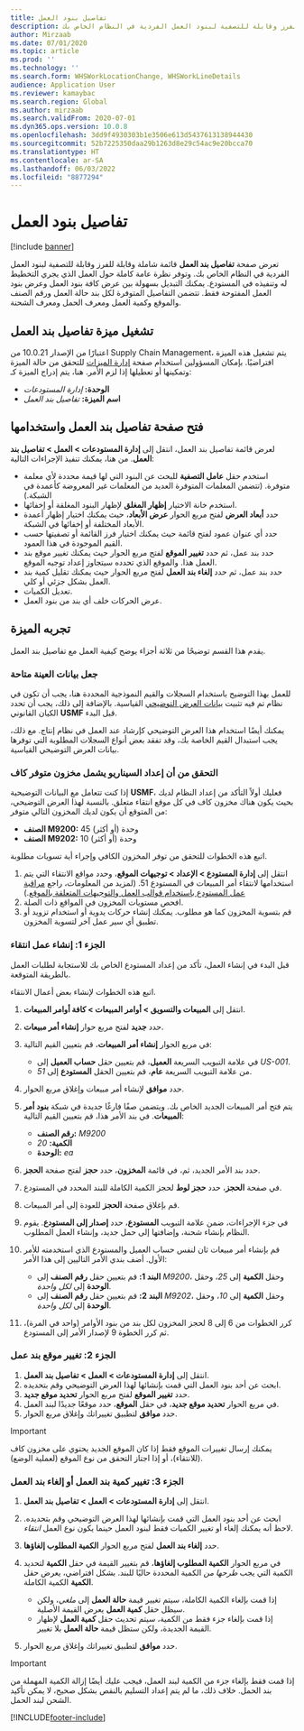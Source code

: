 ```yaml
---
title: تفاصيل بنود العمل
description: يوفر هذا المقال معلومات حول صفحة تفاصيل بند العمل، التي تُظهر قائمة شاملة وقابلة للفرز وقابلة للتصفية لبنود العمل الفردية في النظام الخاص بك.
author: Mirzaab
ms.date: 07/01/2020
ms.topic: article
ms.prod: ''
ms.technology: ''
ms.search.form: WHSWorkLocationChange, WHSWorkLineDetails
audience: Application User
ms.reviewer: kamaybac
ms.search.region: Global
ms.author: mirzaab
ms.search.validFrom: 2020-07-01
ms.dyn365.ops.version: 10.0.8
ms.openlocfilehash: 3dd9f4930303b1e3506e613d5437613138944430
ms.sourcegitcommit: 52b7225350daa29b1263d8e29c54ac9e20bcca70
ms.translationtype: HT
ms.contentlocale: ar-SA
ms.lasthandoff: 06/03/2022
ms.locfileid: "8877294"
---
```

# <a name="work-line-details"></a>تفاصيل بنود العمل

[!include [banner](../includes/banner.md)]

تعرض صفحة **تفاصيل بند العمل** قائمة شاملة وقابلة للفرز وقابلة للتصفية لبنود العمل الفردية في النظام الخاص بك. وتوفر نظرة عامة كاملة حول العمل الذي يجري التخطيط له وتنفيذه في المستودع. يمكنك التبديل بسهولة بين عرض كافة بنود العمل وعرض بنود العمل المفتوحة فقط. تتضمن التفاصيل المتوفرة لكل بند حالة العمل ورقم الصنف والموقع وكمية العمل ومعرف الحمل ومعرف الشحنة.

## <a name="turn-on-the-work-line-details-feature"></a>تشغيل ميزة تفاصيل بند العمل

اعتبارًا من الإصدار 10.0.21 من Supply Chain Management، يتم تشغيل هذه الميزة افتراضيًا. بإمكان المسؤولين استخدام صفحة [إدارة الميزات](../../fin-ops-core/fin-ops/get-started/feature-management/feature-management-overview.md) للتحقق من حالة الميزة وتمكينها أو تعطيلها إذا لزم الأمر. هنا، يتم إدراج الميزة كـ:

- **الوحدة:** *إدارة المستودعات*
- **اسم الميزة:** *تفاصيل بند العمل*

## <a name="open-and-use-the-work-line-details-page"></a>فتح صفحة تفاصيل بند العمل واستخدامها

لعرض قائمة تفاصيل بند العمل، انتقل إلى **إدارة المستودعات \> العمل \> تفاصيل بند العمل**. من هنا، يمكنك تنفيذ الإجراءات التالية:

- استخدم حقل **عامل التصفية** للبحث عن البنود التي لها قيمة محددة لأي معلمة متوفرة. (تتضمن المعلمات المتوفرة العديد من المعلمات غير المعروضة كأعمدة في الشبكة.)
- استخدم خانة الاختيار **إظهار المغلق** لإظهار البنود المغلقة أو إخفائها.
- حدد **أبعاد العرض** لفتح مربع الحوار **عرض الأبعاد**، حيث يمكنك اختيار إظهار أعمدة الأبعاد المختلفة أو إخفائها في الشبكة.
- حدد أي عنوان عمود لفتح قائمة حيث يمكنك اختيار فرز القائمة أو تصفيتها حسب القيم الموجودة في هذا العمود.
- حدد بند عمل، ثم حدد **تغيير الموقع** لفتح مربع الحوار حيث يمكنك تغيير موقع بند العمل هذا. والموقع الذي تحدده سيتجاوز إعداد توجيه الموقع.
- حدد بند عمل، ثم حدد **إلغاء بند العمل** لفتح مربع الحوار حيث يمكنك تقليل كمية بند العمل بشكل جزئي أو كلي.
- تعديل الكميات.
- عرض الحركات خلف أي بند من بنود العمل.

## <a name="try-out-the-feature"></a>تجربه الميزة

يقدم هذا القسم توضيحًا من ثلاثة أجزاء يوضح كيفية العمل مع تفاصيل بند العمل.

### <a name="make-sample-data-available"></a>جعل بيانات العينة متاحة

للعمل بهذا التوضيح باستخدام السجلات والقيم النموذجية المحددة هنا، يجب أن تكون في نظام تم فيه تثبيت [بيانات العرض التوضيحي](../../fin-ops-core/dev-itpro/deployment/deploy-demo-environment.md) القياسية. بالإضافة إلى ذلك، يجب أن تحدد الكيان القانوني **USMF** قبل البدء.

يمكنك أيضًا استخدام هذا العرض التوضيحي كإرشاد عند العمل في نظام إنتاج. مع ذلك، يجب استبدال القيم الخاصة بك، وقد تفقد بعض أنواع السجلات المطلوبة التي توفرها بيانات العرض التوضيحي القياسية.

### <a name="verify-that-the-scenario-setup-includes-enough-available-inventory"></a>التحقق من أن إعداد السيناريو يشمل مخزون متوفر كاف

إذا كنت تتعامل مع البيانات التوضيحية **USMF**، فعليك أولاً التأكد من إعداد النظام لديك بحيث يكون هناك مخزون كاف في كل موقع انتقاء متعلق. بالنسبة لهذا العرض التوضيحي، من المتوقع أن يكون لديك المخزون التالي متوفر:

- **الصنف M9200:** 45 وحدة (أو أكثر)
- **الصنف M9202:** 10 وحدة (أو أكثر)

اتبع هذه الخطوات للتحقق من توفر المخزون الكافي وإجراء أية تسويات مطلوبة.

1. انتقل إلى **إدارة المستودع \> الإعداد \> توجيهات الموقع**، وحدد مواقع الانتقاء التي يتم استخدامها لانتقاء أمر المبيعات في المستودع 51. (لمزيد من المعلومات، راجع [مراقبة عمل المستودع باستخدام قوالب العمل والتوجيهات المتعلقة بالموقع](control-warehouse-location-directives.md).)
1. افحص مستويات المخزون في المواقع ذات الصلة.
1. قم بتسوية المخزون كما هو مطلوب. يمكنك إنشاء حركات يدوية أو استخدام تزويد أو تطبيق أي سير عمل آخر لتسوية المخزون.

### <a name="part-1-create-picking-work"></a>الجزء 1: إنشاء عمل انتقاء

قبل البدء في إنشاء العمل، تأكد من إعداد المستودع الخاص بك للاستجابة لطلبات العمل بالطريقة المتوقعة.

اتبع هذه الخطوات لإنشاء بعض أعمال الانتقاء.

1. انتقل إلى **المبيعات والتسويق \> أوامر المبيعات \> كافة أوامر المبيعات‬**.
1. حدد **جديد** لفتح مربع حوار **إنشاء أمر مبيعات**.
1. في مربع الحوار **إنشاء أمر المبيعات**، قم بتعيين القيم التالية:

    - في علامة التبويب السريعة **العميل**، قم بتعيين حقل **حساب العميل** إلى _US-001_.
    - من علامة التبويب السريعة **عام**، قم بتعيين الحقل **المستودع** إلى _51_.

1. حدد **موافق** لإنشاء أمر مبيعات وإغلاق مربع الحوار.
1. يتم فتح أمر المبيعات الجديد الخاص بك. ويتضمن صفًا فارغًا جديدة في شبكة **بنود أمر المبيعات**. في بند الأمر هذا، قم بتعيين القيم التالية:

    - **رقم الصنف:** _M9200_
    - **الكمية:** _20_
    - **الوحدة:** _ea_

1. حدد بند الأمر الجديد، ثم، في قائمة **المخزون**، حدد **حجز** لفتح صفحة **الحجز**.
1. في صفحة **الحجز**، حدد **حجز لوط** لحجز الكمية الكاملة للبند المحدد في المستودع.
1. قم بإغلاق صفحة **الحجز** للعودة إلى أمر المبيعات.
1. في جزء الإجراءات، ضمن علامة التبويب **المستودع**، حدد **إصدار إلى المستودع‬**. يقوم النظام بإنشاء شحنة، وإضافتها إلى حمل جديد، وإنشاء العمل المطلوب.
1. قم بإنشاء أمر مبيعات ثان لنفس حساب العميل والمستودع الذي استخدمته للأمر الأول. أضف بندي الأمر التاليين إلى هذا الأمر:

    - **البند 1:** قم بتعيين حقل **رقم الصنف** إلى _M9200_، وحقل **الكمية** إلى _25_، وحقل **الوحدة** إلى _لكل واحدة_.
    - **البند 2:** قم بتعيين حقل **رقم الصنف** إلى _M9202_، وحقل **الكمية** إلى _10_، وحقل **الوحدة** إلى _لكل واحدة_.

1. كرر الخطوات من 6 إلى 8 لحجز المخزون لكل بند من بنود الأوامر (واحد في المرة)، ثم كرر الخطوة 9 لإصدار الأمر إلى المستودع.

### <a name="part-2-change-the-location-for-a-work-line"></a>الجزء 2: تغيير موقع بند عمل

1. انتقل إلى **إدارة المستودعات \> العمل \> تفاصيل بند العمل**.
1. ابحث عن أحد بنود العمل التي قمت بإنشائها لهذا العرض التوضيحي وقم بتحديده.
1. حدد **تغيير الموقع** لفتح مربع الحوار **تحديد موقع جديد**.
1. في مربع الحوار **تحديد موقع جديد**، في حقل **الموقع**، حدد موقعًا جديدًا لبند العمل.
1. حدد **موافق** لتطبيق تغييراتك وإغلاق مربع الحوار.

> [!IMPORTANT]
> يمكنك إرسال تغييرات الموقع فقط إذا كان الموقع الجديد يحتوي على مخزون كاف (للانتقاء)، أو إذا اجتاز التحقق من نوع الموقع (لعملية الوضع).

### <a name="part-3-change-the-quantity-of-a-work-line-or-cancel-a-work-line"></a>الجزء 3: تغيير كمية بند العمل أو إلغاء بند العمل

1. انتقل إلى **إدارة المستودعات \> العمل \> تفاصيل بند العمل**.
1. ابحث عن أحد بنود العمل التي قمت بإنشائها لهذا العرض التوضيحي وقم بتحديده. لاحظ أنه يمكنك إلغاء أو تغيير الكميات فقط لبنود العمل حينما يكون نوع العمل _انتقاء_.
1. حدد **إلغاء بند العمل** لفتح مربع الحوار **الكمية المطلوب إلغاؤها**.
1. في مربع الحوار **الكمية المطلوب إلغاؤها**، قم بتغيير القيمة في حقل **الكمية** لتحديد الكمية التي يجب *طرحها من* الكمية المحددة حاليًا للبند. بشكل افتراضي، يعرض حقل **الكمية** الكمية الكاملة.

    - إذا قمت بإلغاء الكمية الكاملة، سيتم تغيير قيمة **حالة العمل** إلى _ملغي_، ولكن سيظل حقل **كمية العمل** يعرض القيمة الأصلية.
    - إذا قمت بإلغاء جزء فقط من الكمية، سيتم تحديث حقل **كمية العمل** لإظهار القيمة الجديدة، ولكن ستظل قيمة **حالة العمل** بلا تغيير.

1. حدد **موافق** لتطبيق تغييراتك وإغلاق مربع الحوار.

> [!IMPORTANT]
> إذا قمت فقط بإلغاء جزء من الكمية لبند العمل، فيجب عليك أيضًا إزالة الكمية المهملة من بند الحمل. خلاف ذلك، ما لم يتم إعداد التسليم بالنقص بشكل صحيح، لا يمكن تأكيد الشحن لبند الحمل.


[!INCLUDE[footer-include](../../includes/footer-banner.md)]